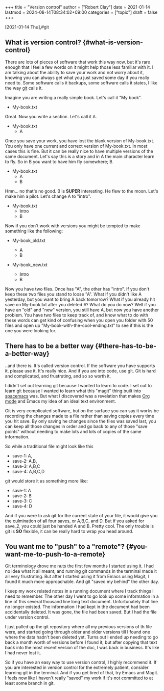 +++
title = "Version control"
author = ["Robert Clay"]
date = 2021-01-14
lastmod = 2024-08-14T08:34:02+09:00
categories = ["topic"]
draft = false
+++

<span class="timestamp-wrapper"><span class="timestamp">[2021-01-14 Thu]</span></span>,#git


## What is version control? {#what-is-version-control}

There are lots of pieces of software that work this way now, but it's rare
enough that I feel a few words on it might help those less familiar with it. I am
talking about the ability to save your work and not worry about it, knowing you
can always get what you just saved some day if you really need to. Some software
calls it backups, some software calls it states, I like the way [git](<https://git-scm.com/>) calls it.

Imagine you are writing a really simple book. Let's call it "My book".

-   My-book.txt

Great. Now you write a section. Let's call it A.

-   My-book.txt
    -   A

Once you save your work, you have lost the blank version of My-book.txt. You
only have one current and correct version of My-book.txt. In most cases this is
fine. But it can be really nice to have multiple versions of the same document.
Let's say this is a story and in A the main character learn to fly. So in B you
want to have him fly somewhere; B.

-   My-book.txt
    -   A
    -   B

Hmn... no that's no good. B is ****SUPER**** interesting. He flew to the moon.
Let's make him a pilot. Let's change A to "intro".

-   My-book.txt
    -   Intro
    -   B

Now if you don't work with versions you might be tempted to make something like
the following:

-   My-book_old.txt
    -   A
    -   B

-   My-book_new.txt
    -   Intro
    -   B

Now you have two files. Once has "A", the other has "intro". If you don't keep
these two files you stand to loose "A". What if you didn't like A yesterday,
but you want to bring A back tomorrow? What if you already hit save on
My-book.txt after you deleted A? What do you do now? Well if you have an "old"
and "new" version, you still have A, but now you have another problem. You have
two files to keep track of, and know what to do with these words can get kind of
confusing when you open you folder with 50 files and open up
"My-book-with-the-cool-ending.txt" to see if this is the one you were looking for.


## There has to be a better way {#there-has-to-be-a-better-way}

..and there is. It's called version control. If the software you have supports
it, please use it. It's really nice. And if you are into code, use git. Git is
hard and complicated, and frustrating, and so so worth it.

I didn't set out learning git because I wanted to learn to code. I set out to
learn git because I wanted to learn what this "magit" thing built into [spacemacs](<https://www.spacemacs.org/>)
was. But what I discovered was a revelation that makes [Org mode](<https://orgmode.org/>) and Emacs my
idea of an ideal text environment.

Git is very complicated software, but on the surface you can say it works be
recording the changes made to a file rather than saving copies every time you hit
save. By only saving he changes since the files was saved last, you can keep all
those changes in order and go back to any of those "save points" without needing
to make lots and lots of copies of the same information.

So while a traditional file might look like this

-   save-1:  A,
-   save-2:  A,B,
-   save-3:  A,B,C
-   save-4:  A,B,C,D

git would store it as something more like:

-   save-1:  A
-   save-2:    B
-   save-3:      C
-   save-4:        D

And if you were to ask git for the current state of your file, it would give you
the culmination of all four saves, or A,B,C, and D. But if you asked for save_2,
you could just be handed A and B. Pretty cool. The only trouble is git is ****SO****
flexible, it can be really hard to wrap you head around.


## You want me to "push" to a "remote"? {#you-want-me-to-push-to-a-remote}

Git terminology drove me nuts the first few months I started using it. I had no
idea what it all meant, and running git commands in the terminal made it all
very frustrating. But after I started using it from Emacs using Magit, I found
it much more approachable. And git "saved my behind" the other day.

I keep my work related notes in a running document where I track things I need
to remember. The other day I went to go look up some information in a line of
this several thousand line long text document. Unfortunately that line no longer
existed. The information I had kept in the document had been accidentally
deleted. It was gone, the file had been saved. But I had the file under version
control.

I just pulled up the git repository where all my previous versions of th file
were, and started going through older and older versions till I found one where
the data hadn't been deleted yet. Turns out I ended up needing to go back a
month worth of versions before I found it, but after copying that text back into
the most recent version of the doc, I was back in business. It's like I had
never lost it.

So if you have an easy way to use version control, I highly recommend it. If you
are interested in version control for the extremely patient, consider learning
git in the terminal. And if you get tired of that, try Emacs and Magit. I feels
now like I haven't really "saved" my work if it's not committed to at least some
branch in git.
